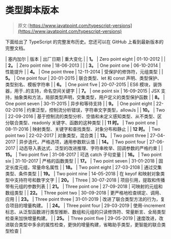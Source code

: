 # 类型脚本版本

> 原文:[https://www.javatpoint.com/typescript-versions](https://www.javatpoint.com/typescript-versions)

下面给出了 TypeScript 的完整发布历史。您还可以在 GitHub 上看到最新版本的完整文档。

| 塞内加尔 | 版本 | 出厂日期 | 重大变化 |
| **1。** | Zero point eight | 01-10-2012 |  |
| **2。** | Zero point nine | 18-06-2013 |  |
| **3。** | One point one | 06-10-2014 | 性能提升 |
| **4。** | One point three | 12-11-2014 | 受保护的修饰符，元组类型 |
| **5。** | One point four | 20-01-2015 | 联合类型、let 和 const 声明、类型保护、类型别名、模板字符串 |
| **6。** | One point five | 20-07-2015 | ES6 模块，装饰器，用于..的支持，命名空间关键字 |
| **7。** | one point six | 16-09-2015 | JSX 支持，抽象类和方法，局部类型声明，交集类型，用户定义的类型保护函数 |
| **8。** | One point seven | 30-11-2015 | 异步和等待支持 |
| **9。** | One point eight | 22-02-2016 | 约束泛型，控制流分析错误，字符串文字类型，allowJs |
| **10。** | Two | 22-09-2016 | 基于控制流的类型分析、空值和未定义感知类型、从不类型、区分联合类型、readonly 关键字、函数的这种类型 |
| **11 时。** | Two point one | 08-11-2016 | 映射类型、关键字和查找类型、对象分布和静止 |
| **12 时。** | Two point two | 22-02-2017 | 对象类型，混合类 |
| **13。** | Two point three | 27-04-2017 | 异步迭代，严格选项，通用参数默认值 |
| **14。** | Two point four | 27-06-2017 | 动态导入表达式、泛型的改进推理、字符串枚举、回调参数的严格约束 |
| **15。** | Two point five | 31-08-2017 | 可选 catch 子句变量 |
| **16。** | Two point six | 31-10-2017 | 严格的函数类型 |
| **17。** | Two point seven | 31-01-2018 | 固定长度元组，常量命名属性 |
| **18。** | Two point eight | 27-03-2108 | 通过交集类型、条件类型 |
| **19。** | Two point nine | 14-05-2018 | 在 keyof 和映射对象类型中支持符号和数字文字 |
| **20。** | Three | 30-07-2018 | 项目引用，提取和传播带有元组的参数列表 |
| **21。** | Three point one | 27-09-2018 | 可映射的元组和数组类型 |
| **22。** | Three point two | 30-09-2018 | 更严格地检查绑定、调用、应用 |
| **23。** | Three point three | 31-01-2019 | 改进了联合类型方法的行为，复合项目的增量构建。 |
| **24。** | Three point four | 29-03-2019 | 使用-increment 标志、从泛型函数进行类型推断、数组和元组的只读修饰符、常量断言、全局类型检查来加快增量构建。 |
| **25。** | Three point five | 29-05-2019 | 速度改进，改进联合类型中多余的属性检查，更快的增量构建，省略助手类型，更智能的联合类型检查 |